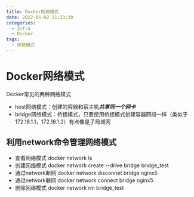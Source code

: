 ```yaml
---
title: Docker网络模式
date: 2022-06-02 11:23:20
categories: 
  - Infra
  - Docker
tags: 
  - 网络模式
---
```


# Docker网络模式
Docker常见的两种网络模式
- host网络模式：创建的容器和宿主机***共享同一个网卡***
- bridge网络模式：桥接模式，只要使用桥接模式创建容器网段一样（类似于172.16.1.1，172.16.1.2）有点像是子局域网

## 利用network命令管理网络模式
- 查看网络模式
docker network ls
- 创建网络模式
docker network create --drive bridge bridge_test
- 通过network断网
docker network disconnet bridge nginx5
- 通过network联网
docker network connect bridge nginx5
- 删除网络模式
docker network rm bridge_test
